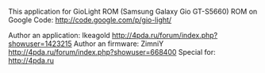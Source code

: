 This application for GioLight ROM (Samsung Galaxy Gio GT-S5660)
ROM on Google Code: http://code.google.com/p/gio-light/

Author an application: Ikeagold http://4pda.ru/forum/index.php?showuser=1423215
Author an firmware: ZimniY http://4pda.ru/forum/index.php?showuser=668400
Special for: http://4pda.ru